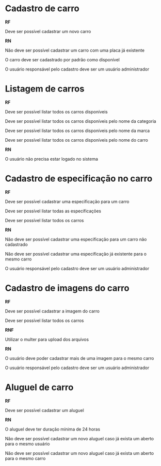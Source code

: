 # Cadastro de carro

**RF**

Deve ser possível cadastrar um novo carro

**RN**

Não deve ser possível cadastrar um carro com uma placa já existente

O carro deve ser cadastrado por padrão como disponível

O usuário responsável pelo cadastro deve ser um usuário administrador

# Listagem de carros

**RF**

Deve ser possível listar todos os carros disponíveis

Deve ser possível listar todos os carros disponíveis pelo nome da categoria

Deve ser possível listar todos os carros disponíveis pelo nome da marca

Deve ser possível listar todos os carros disponíveis pelo nome do carro

**RN**

O usuário não precisa estar logado no sistema

# Cadastro de especificação no carro

**RF**

Deve ser possível cadastrar uma especificação para um carro

Deve ser possível listar todas as especificações

Deve ser possível listar todos os carros

**RN**

Não deve ser possível cadastrar uma especificação para um carro não cadastrado

Não deve ser possível cadastrar uma especificação já existente para o mesmo carro

O usuário responsável pelo cadastro deve ser um usuário administrador

# Cadastro de imagens do carro

**RF**

Deve ser possível cadastrar a imagem do carro

Deve ser possível listar todos os carros

**RNF**

Utilizar o multer para upload dos arquivos

**RN**

O usuário deve poder cadastrar mais de uma imagem para o mesmo carro

O usuário responsável pelo cadastro deve ser um usuário administrador

# Aluguel de carro

**RF**

Deve ser possível cadastrar um aluguel

**RN**

O aluguel deve ter duração mínima de 24 horas

Não deve ser possível cadastrar um novo aluguel caso já exista um aberto para o mesmo usuário

Não deve ser possível cadastrar um novo aluguel caso já exista um aberto para o mesmo carro